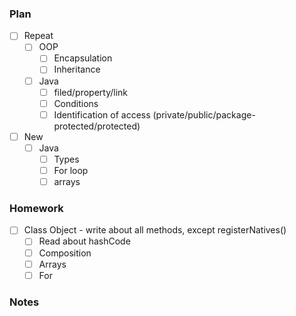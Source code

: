 ### Plan

 - [ ] Repeat
   - [ ] OOP
     - [ ] Encapsulation
     - [ ] Inheritance
   - [ ] Java
     - [ ] filed/property/link
     - [ ] Conditions
     - [ ] Identification of access (private/public/package-protected/protected)

 - [ ] New 
   - [ ] Java
     - [ ] Types 
     - [ ] For loop
     - [ ] arrays

### Homework

- [ ] Class Object - write about all methods, except registerNatives()
  - [ ] Read about hashCode
  - [ ] Composition
  - [ ] Arrays
  - [ ] For

### Notes
